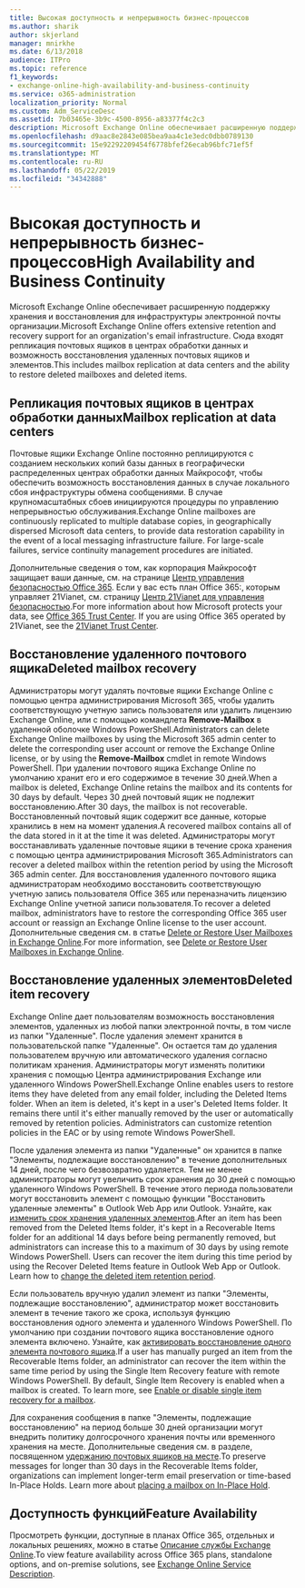 ```yaml
---
title: Высокая доступность и непрерывность бизнес-процессов
ms.author: sharik
author: skjerland
manager: mnirkhe
ms.date: 6/13/2018
audience: ITPro
ms.topic: reference
f1_keywords:
- exchange-online-high-availability-and-business-continuity
ms.service: o365-administration
localization_priority: Normal
ms.custom: Adm_ServiceDesc
ms.assetid: 7b03465e-3b9c-4500-8956-a83377f4c2c3
description: Microsoft Exchange Online обеспечивает расширенную поддержку хранения и восстановления для инфраструктуры электронной почты организации. Сюда входят репликация почтовых ящиков в центрах обработки данных и возможность восстановления удаленных почтовых ящиков и элементов.
ms.openlocfilehash: d9aac8e2843e085bea9aa4c1e3edc0dbb0789130
ms.sourcegitcommit: 15e92292209454f6778bfef26ecab96bfc71ef5f
ms.translationtype: MT
ms.contentlocale: ru-RU
ms.lasthandoff: 05/22/2019
ms.locfileid: "34342888"
---
```

# <a name="high-availability-and-business-continuity"></a><span data-ttu-id="75435-104">Высокая доступность и непрерывность бизнес-процессов</span><span class="sxs-lookup"><span data-stu-id="75435-104">High Availability and Business Continuity</span></span>

<span data-ttu-id="75435-105">Microsoft Exchange Online обеспечивает расширенную поддержку хранения и восстановления для инфраструктуры электронной почты организации.</span><span class="sxs-lookup"><span data-stu-id="75435-105">Microsoft Exchange Online offers extensive retention and recovery support for an organization's email infrastructure.</span></span> <span data-ttu-id="75435-106">Сюда входят репликация почтовых ящиков в центрах обработки данных и возможность восстановления удаленных почтовых ящиков и элементов.</span><span class="sxs-lookup"><span data-stu-id="75435-106">This includes mailbox replication at data centers and the ability to restore deleted mailboxes and deleted items.</span></span>
  
## <a name="mailbox-replication-at-data-centers"></a><span data-ttu-id="75435-107">Репликация почтовых ящиков в центрах обработки данных</span><span class="sxs-lookup"><span data-stu-id="75435-107">Mailbox replication at data centers</span></span>

<span data-ttu-id="75435-p103">Почтовые ящики Exchange Online постоянно реплицируются с созданием нескольких копий базы данных в географически распределенных центрах обработки данных Майкрософт, чтобы обеспечить возможность восстановления данных в случае локального сбоя инфраструктуры обмена сообщениями. В случае крупномасштабных сбоев инициируются процедуры по управлению непрерывностью обслуживания.</span><span class="sxs-lookup"><span data-stu-id="75435-p103">Exchange Online mailboxes are continuously replicated to multiple database copies, in geographically dispersed Microsoft data centers, to provide data restoration capability in the event of a local messaging infrastructure failure. For large-scale failures, service continuity management procedures are initiated.</span></span>
  
<span data-ttu-id="75435-p104">Дополнительные сведения о том, как корпорация Майкрософт защищает ваши данные, см. на странице [Центр управления безопасностью Office 365](https://go.microsoft.com/fwlink/p/?LinkId=299135). Если у вас есть план Office 365:, которым управляет 21Vianet, см. страницу [Центр 21Vianet для управления безопасностью](http://www.21vbluecloud.com/office365/trustcenter/onlineservices.mdl).</span><span class="sxs-lookup"><span data-stu-id="75435-p104">For more information about how Microsoft protects your data, see [Office 365 Trust Center](https://go.microsoft.com/fwlink/p/?LinkId=299135). If you are using Office 365 operated by 21Vianet, see the [21Vianet Trust Center](http://www.21vbluecloud.com/office365/trustcenter/onlineservices.mdl).</span></span>
  
## <a name="deleted-mailbox-recovery"></a><span data-ttu-id="75435-112">Восстановление удаленного почтового ящика</span><span class="sxs-lookup"><span data-stu-id="75435-112">Deleted mailbox recovery</span></span>

<span data-ttu-id="75435-113">Администраторы могут удалять почтовые ящики Exchange Online с помощью центра администрирования Microsoft 365, чтобы удалить соответствующую учетную запись пользователя или удалить лицензию Exchange Online, или с помощью командлета **Remove-Mailbox** в удаленной оболочке Windows PowerShell.</span><span class="sxs-lookup"><span data-stu-id="75435-113">Administrators can delete Exchange Online mailboxes by using the Microsoft 365 admin center to delete the corresponding user account or remove the Exchange Online license, or by using the **Remove-Mailbox** cmdlet in remote Windows PowerShell.</span></span> <span data-ttu-id="75435-114">При удалении почтового ящика Exchange Online по умолчанию хранит его и его содержимое в течение 30 дней.</span><span class="sxs-lookup"><span data-stu-id="75435-114">When a mailbox is deleted, Exchange Online retains the mailbox and its contents for 30 days by default.</span></span> <span data-ttu-id="75435-115">Через 30 дней почтовый ящик не подлежит восстановлению.</span><span class="sxs-lookup"><span data-stu-id="75435-115">After 30 days, the mailbox is not recoverable.</span></span> <span data-ttu-id="75435-116">Восстановленный почтовый ящик содержит все данные, которые хранились в нем на момент удаления.</span><span class="sxs-lookup"><span data-stu-id="75435-116">A recovered mailbox contains all of the data stored in it at the time it was deleted.</span></span> <span data-ttu-id="75435-117">Администраторы могут восстанавливать удаленные почтовые ящики в течение срока хранения с помощью центра администрирования Microsoft 365.</span><span class="sxs-lookup"><span data-stu-id="75435-117">Administrators can recover a deleted mailbox within the retention period by using the Microsoft 365 admin center.</span></span> <span data-ttu-id="75435-118">Для восстановления удаленного почтового ящика администраторам необходимо восстановить соответствующую учетную запись пользователя Office 365 или переназначить лицензию Exchange Online учетной записи пользователя.</span><span class="sxs-lookup"><span data-stu-id="75435-118">To recover a deleted mailbox, administrators have to restore the corresponding Office 365 user account or reassign an Exchange Online license to the user account.</span></span> <span data-ttu-id="75435-119">Дополнительные сведения см. в статье [Delete or Restore User Mailboxes in Exchange Online](https://go.microsoft.com/fwlink/p/?LinkId=286992).</span><span class="sxs-lookup"><span data-stu-id="75435-119">For more information, see [Delete or Restore User Mailboxes in Exchange Online](https://go.microsoft.com/fwlink/p/?LinkId=286992).</span></span>
  
## <a name="deleted-item-recovery"></a><span data-ttu-id="75435-120">Восстановление удаленных элементов</span><span class="sxs-lookup"><span data-stu-id="75435-120">Deleted item recovery</span></span>

<span data-ttu-id="75435-p106">Exchange Online дает пользователям возможность восстановления элементов, удаленных из любой папки электронной почты, в том числе из папки "Удаленные". После удаления элемент хранится в пользовательской папке "Удаленные". Он остается там до удаления пользователем вручную или автоматического удаления согласно политикам хранения. Администраторы могут изменять политики хранения с помощью Центра администрирования Exchange или удаленного Windows PowerShell.</span><span class="sxs-lookup"><span data-stu-id="75435-p106">Exchange Online enables users to restore items they have deleted from any email folder, including the Deleted Items folder. When an item is deleted, it's kept in a user's Deleted Items folder. It remains there until it's either manually removed by the user or automatically removed by retention policies. Administrators can customize retention policies in the EAC or by using remote Windows PowerShell.</span></span>
  
<span data-ttu-id="75435-p107">После удаления элемента из папки "Удаленные" он хранится в папке "Элементы, подлежащие восстановлению" в течение дополнительных 14 дней, после чего безвозвратно удаляется. Тем не менее администраторы могут увеличить срок хранения до 30 дней с помощью удаленного Windows PowerShell. В течение этого периода пользователи могут восстановить элемент с помощью функции "Восстановить удаленные элементы" в Outlook Web App или Outlook. Узнайте, как [изменить срок хранения удаленных элементов](https://go.microsoft.com/fwlink/p/?LinkId=286940).</span><span class="sxs-lookup"><span data-stu-id="75435-p107">After an item has been removed from the Deleted Items folder, it's kept in a Recoverable Items folder for an additional 14 days before being permanently removed, but administrators can increase this to a maximum of 30 days by using remote Windows PowerShell. Users can recover the item during this time period by using the Recover Deleted Items feature in Outlook Web App or Outlook. Learn how to [change the deleted item retention period](https://go.microsoft.com/fwlink/p/?LinkId=286940).</span></span>
  
<span data-ttu-id="75435-p108">Если пользователь вручную удалил элемент из папки "Элементы, подлежащие восстановлению", администратор может восстановить элемент в течение такого же срока, используя функцию восстановления одного элемента и удаленного Windows PowerShell. По умолчанию при создании почтового ящика восстановление одного элемента включено. Узнайте, как [активировать восстановление одного элемента почтового ящика](https://go.microsoft.com/fwlink/p/?LinkID=286941).</span><span class="sxs-lookup"><span data-stu-id="75435-p108">If a user has manually purged an item from the Recoverable Items folder, an administrator can recover the item within the same time period by using the Single Item Recovery feature with remote Windows PowerShell. By default, Single Item Recovery is enabled when a mailbox is created. To learn more, see [Enable or disable single item recovery for a mailbox](https://go.microsoft.com/fwlink/p/?LinkID=286941).</span></span>
  
<span data-ttu-id="75435-p109">Для сохранения сообщения в папке "Элементы, подлежащие восстановлению" на период больше 30 дней организации могут внедрить политику долгосрочного хранения почты или временного хранения на месте. Дополнительные сведения см. в разделе, посвященном [удержанию почтовых ящиков на месте](https://go.microsoft.com/fwlink/p/?LinkId=271746).</span><span class="sxs-lookup"><span data-stu-id="75435-p109">To preserve messages for longer than 30 days in the Recoverable Items folder, organizations can implement longer-term email preservation or time-based In-Place Holds. Learn more about [placing a mailbox on In-Place Hold](https://go.microsoft.com/fwlink/p/?LinkId=271746).</span></span>
  
## <a name="feature-availability"></a><span data-ttu-id="75435-133">Доступность функций</span><span class="sxs-lookup"><span data-stu-id="75435-133">Feature Availability</span></span>

<span data-ttu-id="75435-134">Просмотреть функции, доступные в планах Office 365, отдельных и локальных решениях, можно в статье [Описание службы Exchange Online](exchange-online-service-description.md).</span><span class="sxs-lookup"><span data-stu-id="75435-134">To view feature availability across Office 365 plans, standalone options, and on-premise solutions, see [Exchange Online Service Description](exchange-online-service-description.md).</span></span>
  

